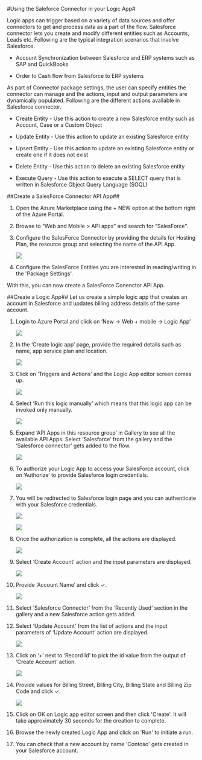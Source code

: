<properties
   pageTitle="Salesforce Connector"
   description="How to use the Salesforce Connector"
   services="app-service\logic"
   documentationCenter=".net,nodejs,java"
   authors="anuragdalmia"
   manager="dwrede"
   editor=""/>

<tags
   ms.service="app-service-logic"
   ms.devlang="multiple"
   ms.topic="article"
   ms.tgt_pltfrm="na"
   ms.workload="integration"
   ms.date="07/02/2015"
   ms.author="sameerch"/>


#Using the Saleforce Connector in your Logic App#

Logic apps can trigger based on a variety of data sources and offer connectors to get and process data as a part of the flow. Salesforce connector lets you create and modify different entities such as Accounts, Leads etc. Following are the typical integration scenarios that involve Salesforce.

- Account Synchronization between Salesforce and ERP systems such as SAP and QuickBooks

- Order to Cash flow from Salesforce to ERP systems


As part of Connector package settings, the user can specify entities the connector can manage and the actions, input and output parameters are dynamically populated. Following are the different actions available in Salesforce connector.

- Create Entity - Use this action to create a new Salesforce entity such as Account, Case or a Custom Object

- Update Entity - Use this action to update an existing Salesforce entity

- Upsert Entity - Use this action to update an existing Salesforce entity or create one if it does not exist

- Delete Entity - Use this action to delete an existing Salesforce entity

- Execute Query - Use this action to execute a SELECT query that is written in Salesforce Object Query Language (SOQL)


##Create a SalesForce Connector API App##
1.	Open the Azure Marketplace using the + NEW option at the bottom right of the Azure Portal.
2.	Browse to “Web and Mobile > API apps” and search for “SalesForce”.
3.	Configure the SalesForce Connector by providing the details for Hosting Plan, the resource group and selecting the name of the API App.

	![][15]
4. Configure the SalesForce Entities you are interested in reading/writing in the 'Package Settings'.

With this, you can now create a SalesForce Conenctor API App.


##Create a Logic App##
Let us create a simple logic app that creates an account in Salesforce and updates billing address details of the same account.

1.	Login to Azure Portal and click on ‘New -> Web + mobile -> Logic App’

	![][1]

2.	In the ‘Create logic app’ page, provide the required details such as name, app service plan and location.

	![][2]

3.	Click on ‘Triggers and Actions’ and the Logic App editor screen comes up.

	![][3]

4.	Select ‘Run this logic manually’ which means that this logic app can be invoked only manually.

    ![][4]

5.	Expand ‘API Apps in this resource group’ in Gallery to see all the available API Apps. Select ‘Salesforce’ from the gallery and the ‘Salesforce connector’ gets added to the flow.


	![][5]

8.	To authorize your Logic App to access your SalesForce account, click on ‘Authorize’ to provide Salesforce login credentials.

	![][6]

9.	You will be redirected to Salesforce login page and you can authenticate with your Salesforce credentials.

	![][7]

	![][8]

10.	Once the authorization is complete, all the actions are displayed.

	![][9]

11.	Select ‘Create Account’ action and the input parameters are displayed.

	![][10]

12.	Provide ‘Account Name’ and click ✓.

	![][11]

13.	Select ‘Salesforce Connector’ from the ‘Recently Used’ section in the gallery and a new Salesforce action gets added.

14.	Select ‘Update Account’ from the list of actions and the input parameters of ‘Update Account’ action are displayed.

	![][12]

15.	Click on ‘+’ next to ‘Record Id’ to pick the id value from the output of ‘Create Account’ action.

	![][13]

16.	Provide values for Billing Street, Billing City, Billing State and Billing Zip Code and click ✓.

	![][14]

17. Click on OK on Logic app editor screen and then click 'Create'. It will take approximately 30 seconds for the creation to complete.

18. Browse the newly created Logic App and click on 'Run' to initiate a run.

19. You can check that a new account by name 'Contoso' gets created in your Salesforce account.

<!--Image references-->
[1]: ./media/app-service-logic-connector-salesforce/1_New_Logic_App.png
[2]: ./media/app-service-logic-connector-salesforce/2_Logic_App_Settings.png
[3]: ./media/app-service-logic-connector-salesforce/3_Logic_App_Editor.png
[4]: ./media/app-service-logic-connector-salesforce/4_Manual_Logic_App.png
[5]: ./media/app-service-logic-connector-salesforce/5_Select_Salesforce_Gallery.png
[6]: ./media/app-service-logic-connector-salesforce/6_Salesforce_Authorize.png
[7]: ./media/app-service-logic-connector-salesforce/7_Salesforce_Login.png
[8]: ./media/app-service-logic-connector-salesforce/8_Salesforce_User_Consent.png
[9]: ./media/app-service-logic-connector-salesforce/9_Salesforce_Actions.png
[10]: ./media/app-service-logic-connector-salesforce/10_Salesforce_Create_Account.png
[11]: ./media/app-service-logic-connector-salesforce/11_Create_Account_OK.png
[12]: ./media/app-service-logic-connector-salesforce/12_Salesforce_Update_Account.png
[13]: ./media/app-service-logic-connector-salesforce/13_Record_ID_from_Create.png
[14]: ./media/app-service-logic-connector-salesforce/14_Update_Account_Address.png
[15]: ./media/app-service-logic-connector-salesforce/15_Create_new_salesforce_connector.png
